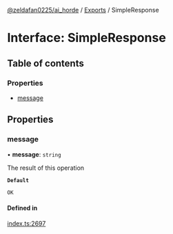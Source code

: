 [@zeldafan0225/ai_horde](../README.md) / [Exports](../modules.md) / SimpleResponse

# Interface: SimpleResponse

## Table of contents

### Properties

- [message](SimpleResponse.md#message)

## Properties

### message

• **message**: `string`

The result of this operation

**`Default`**

```ts
OK
```

#### Defined in

[index.ts:2697](https://github.com/ZeldaFan0225/ai_horde/blob/a3ac80c/index.ts#L2697)
